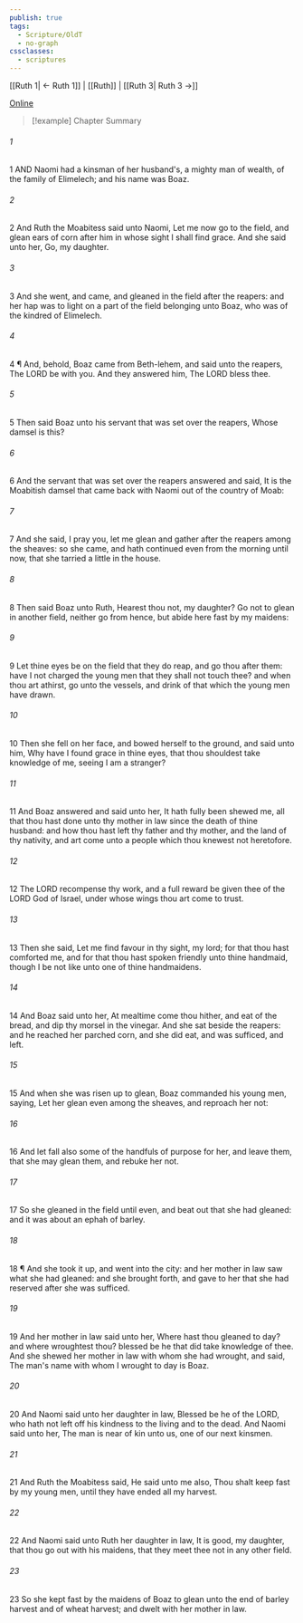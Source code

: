 ```yaml
---
publish: true
tags:
  - Scripture/OldT
  - no-graph
cssclasses:
  - scriptures
---
```

[[Ruth 1| ← Ruth 1]] | [[Ruth]] | [[Ruth 3| Ruth 3 →]]

[Online](https://churchofjesuschrist.org/study/scriptures/ot/ruth/2?lang=eng)

>[!example] Chapter Summary
>
###### 1
1 AND Naomi had a kinsman of her husband's, a mighty man of wealth, of the family of Elimelech; and his name was Boaz.
###### 2
2 And Ruth the Moabitess said unto Naomi, Let me now go to the field, and glean ears of corn after him in whose sight I shall find grace.  And she said unto her, Go, my daughter.
###### 3
3 And she went, and came, and gleaned in the field after the reapers: and her hap was to light on a part of the field belonging unto Boaz, who was of the kindred of Elimelech.
###### 4
4 ¶ And, behold, Boaz came from Beth-lehem, and said unto the reapers, The LORD be with you.  And they answered him, The LORD bless thee.
###### 5
5 Then said Boaz unto his servant that was set over the reapers, Whose damsel is this?
###### 6
6 And the servant that was set over the reapers answered and said, It is the Moabitish damsel that came back with Naomi out of the country of Moab:
###### 7
7 And she said, I pray you, let me glean and gather after the reapers among the sheaves: so she came, and hath continued even from the morning until now, that she tarried a little in the house.
###### 8
8 Then said Boaz unto Ruth, Hearest thou not, my daughter?  Go not to glean in another field, neither go from hence, but abide here fast by my maidens:
###### 9
9 Let thine eyes be on the field that they do reap, and go thou after them: have I not charged the young men that they shall not touch thee?  and when thou art athirst, go unto the vessels, and drink of that which the young men have drawn.
###### 10
10 Then she fell on her face, and bowed herself to the ground, and said unto him, Why have I found grace in thine eyes, that thou shouldest take knowledge of me, seeing I am a stranger?
###### 11
11 And Boaz answered and said unto her, It hath fully been shewed me, all that thou hast done unto thy mother in law since the death of thine husband: and how thou hast left thy father and thy mother, and the land of thy nativity, and art come unto a people which thou knewest not heretofore.
###### 12
12 The LORD recompense thy work, and a full reward be given thee of the LORD God of Israel, under whose wings thou art come to trust.
###### 13
13 Then she said, Let me find favour in thy sight, my lord; for that thou hast comforted me, and for that thou hast spoken friendly unto thine handmaid, though I be not like unto one of thine handmaidens.
###### 14
14 And Boaz said unto her, At mealtime come thou hither, and eat of the bread, and dip thy morsel in the vinegar.  And she sat beside the reapers: and he reached her parched corn, and she did eat, and was sufficed, and left.
###### 15
15 And when she was risen up to glean, Boaz commanded his young men, saying, Let her glean even among the sheaves, and reproach her not:
###### 16
16 And let fall also some of the handfuls of purpose for her, and leave them, that she may glean them, and rebuke her not.
###### 17
17 So she gleaned in the field until even, and beat out that she had gleaned: and it was about an ephah of barley.
###### 18
18 ¶ And she took it up, and went into the city: and her mother in law saw what she had gleaned: and she brought forth, and gave to her that she had reserved after she was sufficed.
###### 19
19 And her mother in law said unto her, Where hast thou gleaned to day?  and where wroughtest thou?  blessed be he that did take knowledge of thee.  And she shewed her mother in law with whom she had wrought, and said, The man's name with whom I wrought to day is Boaz.
###### 20
20 And Naomi said unto her daughter in law, Blessed be he of the LORD, who hath not left off his kindness to the living and to the dead.  And Naomi said unto her, The man is near of kin unto us, one of our next kinsmen.
###### 21
21 And Ruth the Moabitess said, He said unto me also, Thou shalt keep fast by my young men, until they have ended all my harvest.
###### 22
22 And Naomi said unto Ruth her daughter in law, It is good, my daughter, that thou go out with his maidens, that they meet thee not in any other field.
###### 23
23 So she kept fast by the maidens of Boaz to glean unto the end of barley harvest and of wheat harvest; and dwelt with her mother in law.



